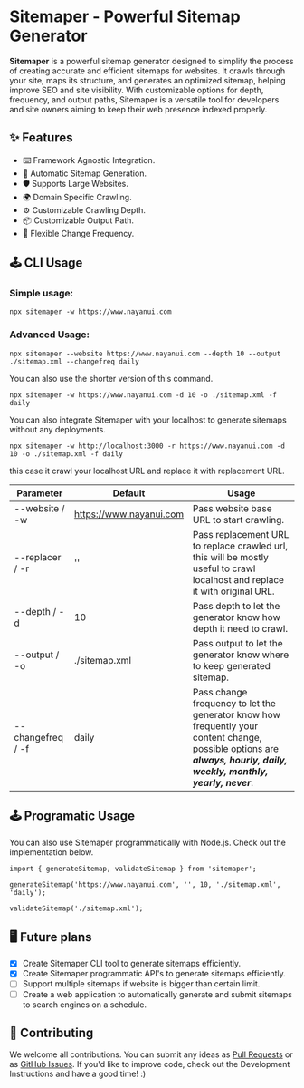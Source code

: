 # Sitemaper - Powerful Sitemap Generator

**Sitemaper** is a powerful sitemap generator designed to simplify the process of creating accurate and efficient sitemaps for websites. It crawls through your site, maps its structure, and generates an optimized sitemap, helping improve SEO and site visibility. With customizable options for depth, frequency, and output paths, Sitemaper is a versatile tool for developers and site owners aiming to keep their web presence indexed properly.

## ✨ Features

- ⌨️ Framework Agnostic Integration.
- 🌈 Automatic Sitemap Generation.
- 🛡 Supports Large Websites.
- 🌍 Domain Specific Crawling.
- ⚙️ Customizable Crawling Depth.
- 📦 Customizable Output Path.
- 🎨 Flexible Change Frequency.

## 🕹 CLI Usage

### Simple usage:

```
npx sitemaper -w https://www.nayanui.com
```
### Advanced Usage:

```
npx sitemaper --website https://www.nayanui.com --depth 10 --output ./sitemap.xml --changefreq daily
```

You can also use the shorter version of this command.

```
npx sitemaper -w https://www.nayanui.com -d 10 -o ./sitemap.xml -f daily
```

You can also integrate Sitemaper with your localhost to generate sitemaps without any deployments.

```
npx sitemaper -w http://localhost:3000 -r https://www.nayanui.com -d 10 -o ./sitemap.xml -f daily
```

this case it crawl your localhost URL and replace it with replacement URL.

| Parameter         | Default                 | Usage                                                                                                                                                                 |
|-------------------|-------------------------|-----------------------------------------------------------------------------------------------------------------------------------------------------------------------|
| --website / -w    | https://www.nayanui.com | Pass website base URL to start crawling.                                                                                                                              |
| --replacer / -r   | ''                    | Pass replacement URL to replace crawled url, this will be mostly useful to crawl localhost and replace it with original URL.                                                                                                         |
| --depth / -d      | 10                      | Pass depth to let the generator know how depth it need to crawl.                                                                                                      |
| --output / -o     | ./sitemap.xml           | Pass output to let the generator know where to keep generated sitemap.                                                                                                |
| --changefreq / -f | daily                   | Pass change frequency to let the generator know how frequently your content change, possible options are ***always, hourly, daily, weekly, monthly, yearly, never***. |

## 🕹 Programatic Usage

You can also use Sitemaper programmatically with Node.js. Check out the implementation below.

```
import { generateSitemap, validateSitemap } from 'sitemaper';

generateSitemap('https://www.nayanui.com', '', 10, './sitemap.xml', 'daily');

validateSitemap('./sitemap.xml'); 

```

## 🖥 Future plans

- [x] Create Sitemaper CLI tool to generate sitemaps efficiently.
- [x] Create Sitemaper programmatic API's to generate sitemaps efficiently.
- [ ] Support multiple sitemaps if website is bigger than certain limit.
- [ ] Create a web application to automatically generate and submit sitemaps to search engines on a schedule.

## 🤝 Contributing

We welcome all contributions. You can submit any ideas as [Pull Requests](https://github.com/ursnj/sitemaper/pulls) or as [GitHub Issues](https://github.com/ursnj/sitemaper/issues). If you'd like to improve code, check out the Development Instructions and have a good time! :)
